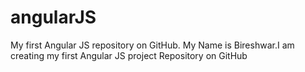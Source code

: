 # angularJS
My first Angular JS repository on GitHub.
My Name is Bireshwar.I am creating my first Angular JS project Repository on GitHub
